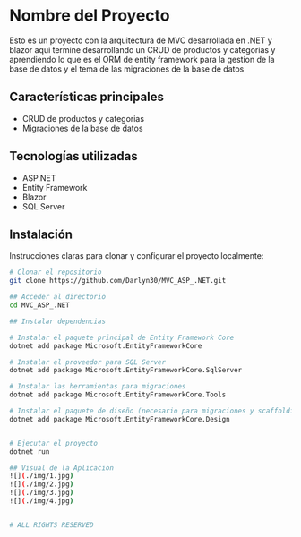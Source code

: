 # Nombre del Proyecto

Esto es un proyecto con la arquitectura de MVC desarrollada en .NET y blazor
aqui termine desarrollando un CRUD de productos y categorias
y aprendiendo lo que es el ORM de entity framework para la gestion de la base de datos
y el tema de las migraciones de la base de datos

## Características principales

- CRUD de productos y categorias
- Migraciones de la base de datos

## Tecnologías utilizadas

- ASP.NET
- Entity Framework
- Blazor
- SQL Server

## Instalación

Instrucciones claras para clonar y configurar el proyecto localmente:

```bash
# Clonar el repositorio
git clone https://github.com/Darlyn30/MVC_ASP_.NET.git

## Acceder al directorio
cd MVC_ASP_.NET

## Instalar dependencias

# Instalar el paquete principal de Entity Framework Core
dotnet add package Microsoft.EntityFrameworkCore

# Instalar el proveedor para SQL Server
dotnet add package Microsoft.EntityFrameworkCore.SqlServer

# Instalar las herramientas para migraciones
dotnet add package Microsoft.EntityFrameworkCore.Tools

# Instalar el paquete de diseño (necesario para migraciones y scaffolding)
dotnet add package Microsoft.EntityFrameworkCore.Design


# Ejecutar el proyecto
dotnet run

## Visual de la Aplicacion
![](./img/1.jpg)
![](./img/2.jpg)
![](./img/3.jpg)
![](./img/4.jpg)


# ALL RIGHTS RESERVED

